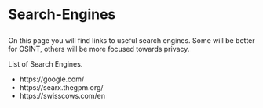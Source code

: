# <p>Search-Engines</p>
<p>On this page you will find links to useful search engines. Some will be better for OSINT, others will be more focused towards privacy.</p> 
<p>List of Search Engines.</p>
<ul>
<li>https://google.com/</li>
<li>https://searx.thegpm.org/</li>
<li>https://swisscows.com/en</li>
</ul>

